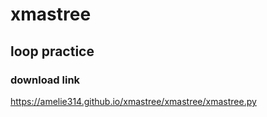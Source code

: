 # xmastree
## loop practice

### download link
https://amelie314.github.io/xmastree/xmastree/xmastree.py
